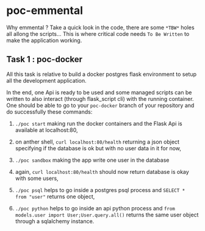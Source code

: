 # poc-emmental

Why emmental ? Take a quick look in the code, there are some `*TBW*` holes all allong the scripts... This is where critical code needs `To Be Written` to make the application working.


## Task 1 : poc-docker

All this task is relative to build a docker postgres flask environment to setup all the development application.

In the end, one Api is ready to be used and some managed scripts can be written to also interact (through flask_script cli) with the running container. One should be able to go to your `poc-docker` branch of your repository and do successfully these commands:

  1. `./poc start` making run the docker containers and the Flask Api is available at localhost:80,

  2. on anther shell, `curl localhost:80/health` returning a json object specifying if the database is ok but with no user data in it for now,

  3. `./poc sandbox` making the app write one user in the database

  4. again, `curl localhost:80/health` should now return database is okay with some users,

  5. `./poc psql` helps to go inside a postgres psql process and `SELECT * from "user"` returns one object,

  6. `./poc python` helps to go inside an api python process and `from models.user import User;User.query.all()` returns the same user object through a sqlalchemy instance.
